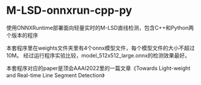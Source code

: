 # M-LSD-onnxrun-cpp-py
使用ONNXRuntime部署面向轻量实时的M-LSD直线检测，包含C++和Python两个版本的程序

本套程序里在weights文件夹里有4个onnx模型文件，每个模型文件的大小不超过10M。
经过运行程序实验比较，model_512x512_large.onnx的检测效果最好。

本套程序对应的paper是顶会AAAI2022里的一篇文章《Towards Light-weight and Real-time Line Segment Detection》
